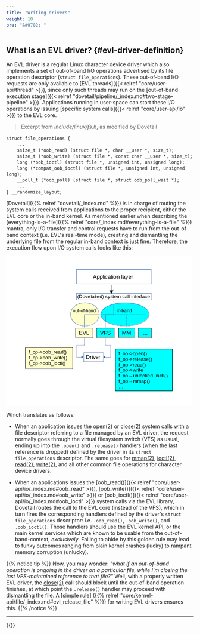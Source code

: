 ```yaml
---
title: "Writing drivers"
weight: 10
pre: "&#9702; "
---
```


## What is an EVL driver? {#evl-driver-definition}

An EVL driver is a regular Linux character device driver which also
implements a set of out-of-band I/O operations advertised by its file
operation descriptor (`struct file_operations`). These out-of-band I/O
requests are only available to [EVL threads]({{< relref
"core/user-api/thread" >}}), since only such threads may run on the
[out-of-band execution stage]({{< relref
"dovetail/pipeline/_index.md#two-stage-pipeline" >}}). Applications
running in user-space can start these I/O operations by issuing
[specific system calls]({{< relref "core/user-api/io" >}}) to the EVL
core.

> Excerpt from _include/linux/fs.h_, as modified by Dovetail
```
struct file_operations {
	...
	ssize_t (*oob_read) (struct file *, char __user *, size_t);
	ssize_t (*oob_write) (struct file *, const char __user *, size_t);
	long (*oob_ioctl) (struct file *, unsigned int, unsigned long);
	long (*compat_oob_ioctl) (struct file *, unsigned int, unsigned long);
	__poll_t (*oob_poll) (struct file *, struct oob_poll_wait *);
	...
} __randomize_layout;
```

[Dovetail]({{% relref "dovetail/_index.md" %}}) is in charge of
routing the system calls received from applications to the proper
recipient, either the EVL core or the in-band kernel.  As mentioned
earlier when describing the [everything-is-a-file]({{% relref
"core/_index.md#everything-is-a-file" %}}) mantra, only I/O transfer
and control requests have to run from the out-of-band context
(i.e. EVL's real-time mode), creating and dismantling the underlying
file from the regular in-band context is just fine. Therefore, the
execution flow upon I/O system calls looks like this:

![Alt text](/images/oob_calls.png "Out-of-band I/O handling")

Which translates as follows:

- When an application issues the
  [open(2)](http://man7.org/linux/man-pages/man2/open.2.html) or
  [close(2)](http://man7.org/linux/man-pages/man2/close.2.html) system
  calls with a file descriptor referring to a file managed by an EVL
  driver, the request normally goes through the virtual filesystem
  switch (VFS) as usual, ending up into the `.open()` and `.release()`
  handlers (when the last reference is dropped) defined by the driver
  in its `struct file_operations` descriptor. The same goes for
  [mmap(2)](http://man7.org/linux/man-pages/man2/mmap.2.html),
  [ioctl(2)](http://man7.org/linux/man-pages/man2/ioctl.2.html),
  [read(2)](http://man7.org/linux/man-pages/man2/read.2.html),
  [write(2)](http://man7.org/linux/man-pages/man2/write.2.html), and
  all other common file operations for character device drivers.

- When an applications issues the [oob_read()]({{< relref
  "core/user-api/io/_index.md#oob_read" >}}), [oob_write()]({{< relref
  "core/user-api/io/_index.md#oob_write" >}}) or [oob_ioctl()]({{<
  relref "core/user-api/io/_index.md#oob_ioctl" >}}) system calls via
  the EVL library, Dovetail routes the call to the EVL core (instead
  of the VFS), which in turn fires the corresponding handlers defined
  by the driver's `struct file_operations` descriptor: i.e.
  `.oob_read()`, `.oob_write()`, and `.oob_ioctl()`. Those handlers
  should use the EVL kernel API, or the main kernel services which are
  known to be usable from the out-of-band-context,
  _exclusively_. Failing to abide by this golden rule may lead to
  funky outcomes ranging from plain kernel crashes (lucky) to rampant
  memory corruption (unlucky).

{{% notice tip %}}
Now, you may wonder: _"what if an out-of-band operation is ongoing in
the driver on a particular file, while I'm closing the last
VFS-maintained reference to that file?"_ Well, with a properly written
EVL driver, the
[close(2)](http://man7.org/linux/man-pages/man2/close.2.html) call
should block until the out-of-band operation finishes, at which point
the `.release()` handler may proceed with dismantling the file. A
[simple rule] ({{% relref
"core/kernel-api/file/_index.md#evl_release_file" %}}) for writing EVL
drivers ensures this.
{{% /notice %}}

---

{{<lastmodified>}}
